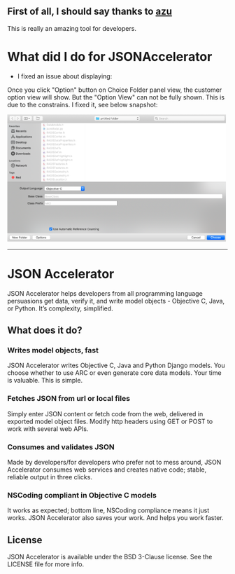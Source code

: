 
## First of all, I should say thanks to [azu](https://github.com/azu)

This is really an amazing tool for developers.

# What did I do for JSONAccelerator

- I fixed an issue about displaying:

Once you click "Option" button on Choice Folder panel view, the customer option view will show. But the "Option View" can not be fully shown. This is due to the constrains. I fixed it, see below snapshot:

<img src="https://github.com/gang544043963/MyDataSource/blob/master/Screen%20Shot%202021-01-29%20at%204.46.58%20PM.png?raw=true" alt="CXLSlideList Screenshot" width="500" height="290"/>


------------------------------------------------------
# JSON Accelerator

JSON Accelerator helps developers from all programming language persuasions get data, verify it, and write model objects - Objective C, Java, or Python. It’s complexity, simplified.

## What does it do?

### Writes model objects, fast

JSON Accelerator writes Objective C, Java and Python Django models. You choose whether to use ARC or even generate core data models. Your time is valuable. This is simple.

### Fetches JSON from url or local files

Simply enter JSON content or fetch code from the web, delivered in exported model object files. Modify http headers using GET or POST to work with several web APIs.

### Consumes and validates JSON

Made by developers/for developers who prefer not to mess around, JSON Accelerator consumes web services and creates native code; stable, reliable output in three clicks.

### NSCoding compliant in Objective C models

It works as expected; bottom line, NSCoding compliance means it just works. JSON Accelerator also saves your work. And helps you work faster.

## License

JSON Accelerator is available under the BSD 3-Clause license. See the LICENSE file for more info.
